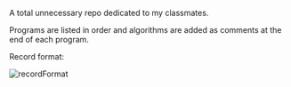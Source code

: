 A total unnecessary repo dedicated to my classmates.

Programs are listed in order and algorithms are added as comments at the end of each program.

Record format:

![recordFormat](https://user-images.githubusercontent.com/82976966/219864893-a6ef6eb0-1064-4f1b-bcb5-e435af7b24bb.jpg)
